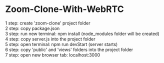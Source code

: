 # Zoom-Clone-With-WebRTC
1 step: create 'zoom-clone' project folder<br> 
2 step: copy package.json<br> 
3 step: run new terminal: npm install (node_modules folder will be created)<br> 
4 step: copy server.js into the project folder<br> 
5 step: open terminal: npm run devStart (server starts)<br> 
6 step: copy 'public' and 'views' folders into the project folder<br> 
7 step: open new browser tab: localhost:3000
